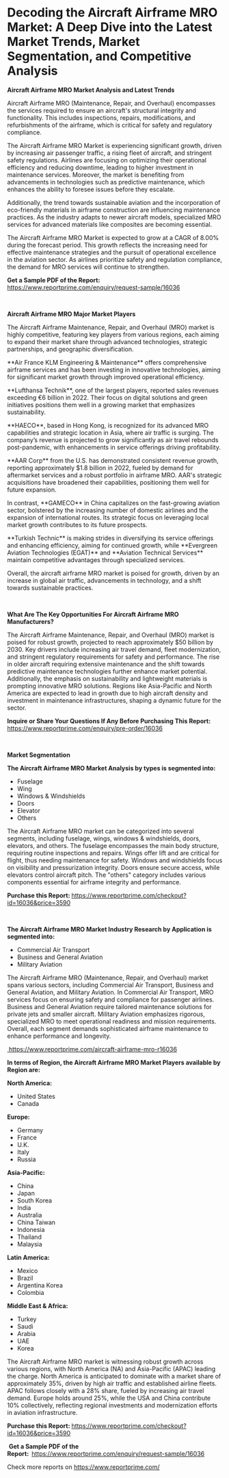 <p><h1>Decoding the Aircraft Airframe MRO Market: A Deep Dive into the Latest Market Trends, Market Segmentation, and Competitive Analysis</h1></p><p><strong>Aircraft Airframe MRO Market Analysis and Latest Trends</strong></p>
<p><p>Aircraft Airframe MRO (Maintenance, Repair, and Overhaul) encompasses the services required to ensure an aircraft's structural integrity and functionality. This includes inspections, repairs, modifications, and refurbishments of the airframe, which is critical for safety and regulatory compliance.</p><p>The Aircraft Airframe MRO Market is experiencing significant growth, driven by increasing air passenger traffic, a rising fleet of aircraft, and stringent safety regulations. Airlines are focusing on optimizing their operational efficiency and reducing downtime, leading to higher investment in maintenance services. Moreover, the market is benefiting from advancements in technologies such as predictive maintenance, which enhances the ability to foresee issues before they escalate.</p><p>Additionally, the trend towards sustainable aviation and the incorporation of eco-friendly materials in airframe construction are influencing maintenance practices. As the industry adapts to newer aircraft models, specialized MRO services for advanced materials like composites are becoming essential.</p><p>The Aircraft Airframe MRO Market is expected to grow at a CAGR of 8.00% during the forecast period. This growth reflects the increasing need for effective maintenance strategies and the pursuit of operational excellence in the aviation sector. As airlines prioritize safety and regulation compliance, the demand for MRO services will continue to strengthen.</p></p>
<p><strong>Get a Sample PDF of the Report:&nbsp;</strong> <a href="https://www.reportprime.com/enquiry/request-sample/16036?utm_campaign=2634&utm_medium=2&utm_source=Github&utm_content=ia&utm_term=20032025&utm_id=aircraft-airframe-mro">https://www.reportprime.com/enquiry/request-sample/16036</a></p>
<p>&nbsp;</p>
<p><strong>Aircraft Airframe MRO Major Market Players</strong></p>
<p><p>The Aircraft Airframe Maintenance, Repair, and Overhaul (MRO) market is highly competitive, featuring key players from various regions, each aiming to expand their market share through advanced technologies, strategic partnerships, and geographic diversification. </p><p>**Air France KLM Engineering & Maintenance** offers comprehensive airframe services and has been investing in innovative technologies, aiming for significant market growth through improved operational efficiency. </p><p>**Lufthansa Technik**, one of the largest players, reported sales revenues exceeding €6 billion in 2022. Their focus on digital solutions and green initiatives positions them well in a growing market that emphasizes sustainability.</p><p>**HAECO**, based in Hong Kong, is recognized for its advanced MRO capabilities and strategic location in Asia, where air traffic is surging. The company’s revenue is projected to grow significantly as air travel rebounds post-pandemic, with enhancements in service offerings driving profitability.</p><p>**AAR Corp** from the U.S. has demonstrated consistent revenue growth, reporting approximately $1.8 billion in 2022, fueled by demand for aftermarket services and a robust portfolio in airframe MRO. AAR's strategic acquisitions have broadened their capabilities, positioning them well for future expansion.</p><p>In contrast, **GAMECO** in China capitalizes on the fast-growing aviation sector, bolstered by the increasing number of domestic airlines and the expansion of international routes. Its strategic focus on leveraging local market growth contributes to its future prospects.</p><p>**Turkish Technic** is making strides in diversifying its service offerings and enhancing efficiency, aiming for continued growth, while **Evergreen Aviation Technologies (EGAT)** and **Aviation Technical Services** maintain competitive advantages through specialized services.</p><p>Overall, the aircraft airframe MRO market is poised for growth, driven by an increase in global air traffic, advancements in technology, and a shift towards sustainable practices.</p></p>
<p>&nbsp;</p>
<p><strong>What Are The Key Opportunities For Aircraft Airframe MRO Manufacturers?</strong></p>
<p><p>The Aircraft Airframe Maintenance, Repair, and Overhaul (MRO) market is poised for robust growth, projected to reach approximately $50 billion by 2030. Key drivers include increasing air travel demand, fleet modernization, and stringent regulatory requirements for safety and performance. The rise in older aircraft requiring extensive maintenance and the shift towards predictive maintenance technologies further enhance market potential. Additionally, the emphasis on sustainability and lightweight materials is prompting innovative MRO solutions. Regions like Asia-Pacific and North America are expected to lead in growth due to high aircraft density and investment in maintenance infrastructures, shaping a dynamic future for the sector.</p></p>
<p><strong>Inquire or Share Your Questions If Any Before Purchasing This Report:</strong> <a href="https://www.reportprime.com/enquiry/pre-order/16036?utm_campaign=2634&utm_medium=2&utm_source=Github&utm_content=ia&utm_term=20032025&utm_id=aircraft-airframe-mro">https://www.reportprime.com/enquiry/pre-order/16036</a></p>
<p>&nbsp;</p>
<p><strong>Market Segmentation</strong></p>
<p><strong>The Aircraft Airframe MRO Market Analysis by types is segmented into:</strong></p>
<p><ul><li>Fuselage</li><li>Wing</li><li>Windows & Windshields</li><li>Doors</li><li>Elevator</li><li>Others</li></ul></p>
<p><p>The Aircraft Airframe MRO market can be categorized into several segments, including fuselage, wings, windows & windshields, doors, elevators, and others. The fuselage encompasses the main body structure, requiring routine inspections and repairs. Wings offer lift and are critical for flight, thus needing maintenance for safety. Windows and windshields focus on visibility and pressurization integrity. Doors ensure secure access, while elevators control aircraft pitch. The "others" category includes various components essential for airframe integrity and performance.</p></p>
<p><strong>Purchase this Report:&nbsp;</strong><a href="https://www.reportprime.com/checkout?id=16036&price=3590&utm_campaign=2634&utm_medium=2&utm_source=Github&utm_content=ia&utm_term=20032025&utm_id=aircraft-airframe-mro">https://www.reportprime.com/checkout?id=16036&price=3590</a></p>
<p>&nbsp;</p>
<p><strong>The Aircraft Airframe MRO Market Industry Research by Application is segmented into:</strong></p>
<p><ul><li>Commercial Air Transport</li><li>Business and General Aviation</li><li>Military Aviation</li></ul></p>
<p><p>The Aircraft Airframe MRO (Maintenance, Repair, and Overhaul) market spans various sectors, including Commercial Air Transport, Business and General Aviation, and Military Aviation. In Commercial Air Transport, MRO services focus on ensuring safety and compliance for passenger airlines. Business and General Aviation require tailored maintenance solutions for private jets and smaller aircraft. Military Aviation emphasizes rigorous, specialized MRO to meet operational readiness and mission requirements. Overall, each segment demands sophisticated airframe maintenance to enhance performance and longevity.</p></p>
<p><a href="https://www.reportprime.com/aircraft-airframe-mro-r16036?utm_campaign=2634&utm_medium=2&utm_source=Github&utm_content=ia&utm_term=20032025&utm_id=aircraft-airframe-mro">&nbsp;https://www.reportprime.com/aircraft-airframe-mro-r16036</a></p>
<p><strong>In terms of Region, the Aircraft Airframe MRO Market Players available by Region are:</strong></p>
<p>
    <p> <strong> North America: </strong>
        <ul>
            <li>United States</li>
            <li>Canada</li>
        </ul>
        </p> 
    <p> <strong> Europe: </strong>
        <ul>
            <li>Germany</li>
            <li>France</li>
            <li>U.K.</li>
            <li>Italy</li>
            <li>Russia</li>
        </ul>
        </p> 
    <p> <strong> Asia-Pacific: </strong>
        <ul>
            <li>China</li>
            <li>Japan</li>
            <li>South Korea</li>
            <li>India</li>
            <li>Australia</li>
            <li>China Taiwan</li>
            <li>Indonesia</li>
            <li>Thailand</li>
            <li>Malaysia</li>
        </ul>
        </p> 
    <p> <strong> Latin America: </strong>
        <ul>
            <li>Mexico</li>
            <li>Brazil</li>
            <li>Argentina Korea</li>
            <li>Colombia</li>
        </ul>
        </p> 
    <p> <strong> Middle East & Africa: </strong>
        <ul>
            <li>Turkey</li>
            <li>Saudi</li>
            <li>Arabia</li>
            <li>UAE</li>
            <li>Korea</li>
        </ul>
    </p>
    </p>
<p><p>The Aircraft Airframe MRO market is witnessing robust growth across various regions, with North America (NA) and Asia-Pacific (APAC) leading the charge. North America is anticipated to dominate with a market share of approximately 35%, driven by high air traffic and established airline fleets. APAC follows closely with a 28% share, fueled by increasing air travel demand. Europe holds around 25%, while the USA and China contribute 10% collectively, reflecting regional investments and modernization efforts in aviation infrastructure.</p></p>
<p><strong>Purchase this Report: </strong><a href="https://www.reportprime.com/checkout?id=16036&price=3590&utm_campaign=2634&utm_medium=2&utm_source=Github&utm_content=ia&utm_term=20032025&utm_id=aircraft-airframe-mro">https://www.reportprime.com/checkout?id=16036&price=3590</a></p>
<p>&nbsp;<strong>Get a Sample PDF of the Report:&nbsp;&nbsp;</strong><a href="https://www.reportprime.com/enquiry/request-sample/16036?utm_campaign=2634&utm_medium=2&utm_source=Github&utm_content=ia&utm_term=20032025&utm_id=aircraft-airframe-mro">https://www.reportprime.com/enquiry/request-sample/16036</a></p>
<p><strong></strong></p>
<p>Check more reports on <a href="https://www.reportprime.com/?utm_campaign=2634&utm_medium=2&utm_source=Github&utm_content=ia&utm_term=20032025&utm_id=aircraft-airframe-mro">https://www.reportprime.com/</a></p>